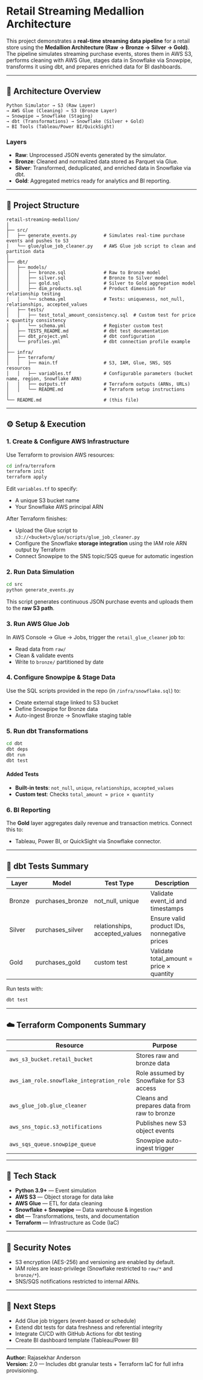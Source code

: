 # Retail Streaming Medallion Architecture

This project demonstrates a **real-time streaming data pipeline** for a retail store using the **Medallion Architecture (Raw → Bronze → Silver → Gold)**. The pipeline simulates streaming purchase events, stores them in AWS S3, performs cleaning with AWS Glue, stages data in Snowflake via Snowpipe, transforms it using dbt, and prepares enriched data for BI dashboards.

---

## 🧩 Architecture Overview

```
Python Simulator → S3 (Raw Layer)
→ AWS Glue (Cleaning) → S3 (Bronze Layer)
→ Snowpipe → Snowflake (Staging)
→ dbt (Transformations) → Snowflake (Silver + Gold)
→ BI Tools (Tableau/Power BI/QuickSight)
```

### Layers
- **Raw**: Unprocessed JSON events generated by the simulator.
- **Bronze**: Cleaned and normalized data stored as Parquet via Glue.
- **Silver**: Transformed, deduplicated, and enriched data in Snowflake via dbt.
- **Gold**: Aggregated metrics ready for analytics and BI reporting.

---

## 📂 Project Structure

```
retail-streaming-medallion/
│
├── src/
│   ├── generate_events.py          # Simulates real-time purchase events and pushes to S3
│   └── glue/glue_job_cleaner.py    # AWS Glue job script to clean and partition data
│
├── dbt/
│   ├── models/
│   │   ├── bronze.sql              # Raw to Bronze model
│   │   ├── silver.sql              # Bronze to Silver model
│   │   ├── gold.sql                # Silver to Gold aggregation model
│   │   ├── dim_products.sql        # Product dimension for relationship testing
│   │   └── schema.yml              # Tests: uniqueness, not_null, relationships, accepted_values
│   ├── tests/
│   │   ├── test_total_amount_consistency.sql  # Custom test for price × quantity consistency
│   │   └── schema.yml              # Register custom test
│   ├── TESTS_README.md             # dbt test documentation
│   ├── dbt_project.yml             # dbt configuration
│   └── profiles.yml                # dbt connection profile example
│
├── infra/
│   ├── terraform/
│   │   ├── main.tf                 # S3, IAM, Glue, SNS, SQS resources
│   │   ├── variables.tf            # Configurable parameters (bucket name, region, Snowflake ARN)
│   │   ├── outputs.tf              # Terraform outputs (ARNs, URLs)
│   │   └── README.md               # Terraform setup instructions
│
└── README.md                       # (this file)
```

---

## ⚙️ Setup & Execution

### 1. Create & Configure AWS Infrastructure
Use Terraform to provision AWS resources:
```bash
cd infra/terraform
terraform init
terraform apply
```
Edit `variables.tf` to specify:
- A unique S3 bucket name
- Your Snowflake AWS principal ARN

After Terraform finishes:
- Upload the Glue script to `s3://<bucket>/glue/scripts/glue_job_cleaner.py`
- Configure the Snowflake **storage integration** using the IAM role ARN output by Terraform
- Connect Snowpipe to the SNS topic/SQS queue for automatic ingestion

### 2. Run Data Simulation
```bash
cd src
python generate_events.py
```
This script generates continuous JSON purchase events and uploads them to the **raw S3 path**.

### 3. Run AWS Glue Job
In AWS Console → Glue → Jobs, trigger the `retail_glue_cleaner` job to:
- Read data from `raw/`
- Clean & validate events
- Write to `bronze/` partitioned by date

### 4. Configure Snowpipe & Stage Data
Use the SQL scripts provided in the repo (in `/infra/snowflake.sql`) to:
- Create external stage linked to S3 bucket
- Define Snowpipe for Bronze data
- Auto-ingest Bronze → Snowflake staging table

### 5. Run dbt Transformations
```bash
cd dbt
dbt deps
dbt run
dbt test
```

#### Added Tests
- **Built-in tests**: `not_null`, `unique`, `relationships`, `accepted_values`
- **Custom test**: Checks `total_amount ≈ price × quantity`

### 6. BI Reporting
The **Gold** layer aggregates daily revenue and transaction metrics. Connect this to:
- Tableau, Power BI, or QuickSight via Snowflake connector.

---

## 🧪 dbt Tests Summary

| Layer | Model | Test Type | Description |
|--------|--------|------------|--------------|
| Bronze | purchases_bronze | not_null, unique | Validate event_id and timestamps |
| Silver | purchases_silver | relationships, accepted_values | Ensure valid product IDs, nonnegative prices |
| Gold | purchases_gold | custom test | Validate total_amount = price × quantity |

Run tests with:
```bash
dbt test
```

---

## ☁️ Terraform Components Summary

| Resource | Purpose |
|-----------|----------|
| `aws_s3_bucket.retail_bucket` | Stores raw and bronze data |
| `aws_iam_role.snowflake_integration_role` | Role assumed by Snowflake for S3 access |
| `aws_glue_job.glue_cleaner` | Cleans and prepares data from raw to bronze |
| `aws_sns_topic.s3_notifications` | Publishes new S3 object events |
| `aws_sqs_queue.snowpipe_queue` | Snowpipe auto-ingest trigger |

---

## 🧰 Tech Stack

- **Python 3.9+** — Event simulation
- **AWS S3** — Object storage for data lake
- **AWS Glue** — ETL for data cleaning
- **Snowflake + Snowpipe** — Data warehouse & ingestion
- **dbt** — Transformations, tests, and documentation
- **Terraform** — Infrastructure as Code (IaC)

---

## 🔐 Security Notes
- S3 encryption (AES-256) and versioning are enabled by default.
- IAM roles are least-privilege (Snowflake restricted to `raw/*` and `bronze/*`).
- SNS/SQS notifications restricted to internal ARNs.

---

## 🚀 Next Steps
- Add Glue job triggers (event-based or schedule)
- Extend dbt tests for data freshness and referential integrity
- Integrate CI/CD with GitHub Actions for dbt testing
- Create BI dashboard template (Tableau/Power BI)

---

**Author:** Rajasekhar Anderson  
**Version:** 2.0 — Includes dbt granular tests + Terraform IaC for full infra provisioning.

